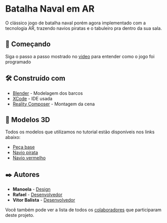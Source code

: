 # Batalha Naval em AR

O clássico jogo de batalha naval porém agora implementado com a tecnologia AR, trazendo navios piratas e o tabuleiro pra dentro da sua sala.

## 🚀 Começando

Siga o passo a passo mostrado no [video](https://www.youtube.com/c/KiloLoco) para entender como o jogo foi programado

## 🛠️ Construído com

* [Blender](https://www.blender.org) - Modelagem dos barcos
* [XCode](https://developer.apple.com/xcode/) - IDE usada
* [Reality Composer](https://developer.apple.com/augmented-reality/tools/) - Montagem da cena

## 🚤 Modelos 3D

Todos os modelos que utilizamos no tutorial estão disponíveis nos links abaixo:

* [Peça base](https://drive.google.com/file/d/1unQvERFAjnZKONzdyPsWUVfIsRlr-cV4/view?usp=sharing)
* [Navio pirata](https://drive.google.com/file/d/15ukHITTW91v6Yku-BQ1PNPIDKYgB8oPs/view?usp=sharing)
* [Navio vermelho](https://drive.google.com/file/d/1n5D-2ue2dKF0X7aYRXmDkHlgUlCwIAbU/view?usp=sharing)

## ✒️ Autores

* **Manoela** - [Design](https://github.com/manubvf)
* **Rafael** - [Desenvolvedor](https://github.com/rafaelccss)
* **Vitor Balista** - [Desenvolvedor](https://github.com/vitorbalista)

Você também pode ver a lista de todos os [colaboradores](https://github.com/rafaelccss/BatalhaNavalEmAr/graphs/contributors) que participaram deste projeto.
